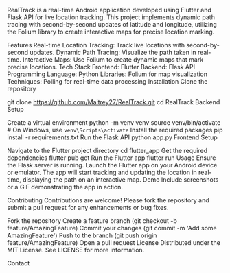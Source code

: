 RealTrack is a real-time Android application developed using Flutter and Flask API for live location tracking. This project implements dynamic path tracing with second-by-second updates of latitude and longitude, utilizing the Folium library to create interactive maps for precise location marking.

Features
Real-time Location Tracking: Track live locations with second-by-second updates.
Dynamic Path Tracing: Visualize the path taken in real-time.
Interactive Maps: Use Folium to create dynamic maps that mark precise locations.
Tech Stack
Frontend: Flutter
Backend: Flask API
Programming Language: Python
Libraries: Folium for map visualization
Techniques: Polling for real-time data processing
Installation
Clone the repository

git clone https://github.com/Maitrey27/RealTrack.git
cd RealTrack
Backend Setup

Create a virtual environment
python -m venv venv
source venv/bin/activate  # On Windows, use `venv\Scripts\activate`
Install the required packages
pip install -r requirements.txt
Run the Flask API
python app.py
Frontend Setup

Navigate to the Flutter project directory
cd flutter_app
Get the required dependencies
flutter pub get
Run the Flutter app
flutter run
Usage
Ensure the Flask server is running.
Launch the Flutter app on your Android device or emulator.
The app will start tracking and updating the location in real-time, displaying the path on an interactive map.
Demo
Include screenshots or a GIF demonstrating the app in action.

Contributing
Contributions are welcome! Please fork the repository and submit a pull request for any enhancements or bug fixes.

Fork the repository
Create a feature branch (git checkout -b feature/AmazingFeature)
Commit your changes (git commit -m 'Add some AmazingFeature')
Push to the branch (git push origin feature/AmazingFeature)
Open a pull request
License
Distributed under the MIT License. See LICENSE for more information.

Contact
